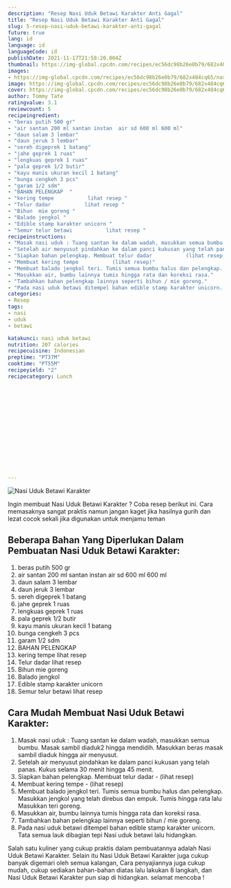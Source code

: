 ```yaml
---
description: "Resep Nasi Uduk Betawi Karakter Anti Gagal"
title: "Resep Nasi Uduk Betawi Karakter Anti Gagal"
slug: 5-resep-nasi-uduk-betawi-karakter-anti-gagal
future: true
lang: id
language: id
languageCode: id
publishDate: 2021-11-17T21:58:20.004Z 
thumbnail: https://img-global.cpcdn.com/recipes/ec56dc98b26e0b79/682x484cq65/nasi-uduk-betawi-karakter-foto-resep-utama.webp
images:
- https://img-global.cpcdn.com/recipes/ec56dc98b26e0b79/682x484cq65/nasi-uduk-betawi-karakter-foto-resep-utama.webp
image: https://img-global.cpcdn.com/recipes/ec56dc98b26e0b79/682x484cq65/nasi-uduk-betawi-karakter-foto-resep-utama.webp
cover: https://img-global.cpcdn.com/recipes/ec56dc98b26e0b79/682x484cq65/nasi-uduk-betawi-karakter-foto-resep-utama.webp
author: Tommy Tate
ratingvalue: 3.1
reviewcount: 5
recipeingredient:
- "beras putih 500 gr"
- "air santan 200 ml santan instan  air sd 600 ml 600 ml"
- "daun salam 3 lembar"
- "daun jeruk 3 lembar"
- "sereh digeprek 1 batang"
- "jahe geprek 1 ruas"
- "lengkuas geprek 1 ruas"
- "pala geprek 1/2 butir"
- "kayu manis ukuran kecil 1 batang"
- "bunga cengkeh 3 pcs"
- "garam 1/2 sdm"
- "BAHAN PELENGKAP  "
- "kering tempe           lihat resep "
- "Telur dadar           lihat resep "
- "Bihun  mie goreng "
- "Balado jengkol "
- "Edible stamp karakter unicorn "
- "Semur telur betawi           lihat resep "
recipeinstructions:
- "Masak nasi uduk : Tuang santan ke dalam wadah, masukkan semua bumbu. Masak sambil diaduk2 hingga mendidih. Masukkan beras masak sambil diaduk hingga air menyusut."
- "Setelah air menyusut pindahkan ke dalam panci kukusan yang telah panas. Kukus selama 30 menit hingga 45 menit."
- "Siapkan bahan pelengkap. Membuat telur dadar           (lihat resep)"
- "Membuat kering tempe           (lihat resep)"
- "Membuat balado jengkol teri. Tumis semua bumbu halus dan pelengkap. Masukkan jengkol yang telah direbus dan empuk. Tumis hingga rata lalu Masukkan teri goreng."
- "Masukkan air, bumbu lainnya tumis hingga rata dan koreksi rasa."
- "Tambahkan bahan pelengkap lainnya seperti bihun / mie goreng."
- "Pada nasi uduk betawi ditempel bahan edible stamp karakter unicorn. Tata semua lauk dibagian tepi Nasi uduk betawi lalu hidangkan."
categories:
- Resep
tags:
- nasi
- uduk
- betawi

katakunci: nasi uduk betawi 
nutrition: 207 calories
recipecuisine: Indonesian
preptime: "PT37M"
cooktime: "PT55M"
recipeyield: "2"
recipecategory: Lunch


     
    
    
    
    
    
    
    
    
    
    
      
    
---
```



![Nasi Uduk Betawi Karakter](https://img-global.cpcdn.com/recipes/ec56dc98b26e0b79/682x484cq65/nasi-uduk-betawi-karakter-foto-resep-utama.webp)

Ingin membuat Nasi Uduk Betawi Karakter ? Coba resep berikut ini. Cara memasaknya sangat praktis namun jangan kaget jika hasilnya gurih dan lezat cocok sekali jika digunakan untuk menjamu teman

<!--inarticleads1-->

## Beberapa Bahan Yang Diperlukan Dalam Pembuatan Nasi Uduk Betawi Karakter:

1. beras putih 500 gr
1. air santan 200 ml santan instan  air sd 600 ml 600 ml
1. daun salam 3 lembar
1. daun jeruk 3 lembar
1. sereh digeprek 1 batang
1. jahe geprek 1 ruas
1. lengkuas geprek 1 ruas
1. pala geprek 1/2 butir
1. kayu manis ukuran kecil 1 batang
1. bunga cengkeh 3 pcs
1. garam 1/2 sdm
1. BAHAN PELENGKAP  
1. kering tempe           lihat resep 
1. Telur dadar           lihat resep 
1. Bihun  mie goreng 
1. Balado jengkol 
1. Edible stamp karakter unicorn 
1. Semur telur betawi           lihat resep 



<!--inarticleads2-->

## Cara Mudah Membuat Nasi Uduk Betawi Karakter:

1. Masak nasi uduk : Tuang santan ke dalam wadah, masukkan semua bumbu. Masak sambil diaduk2 hingga mendidih. Masukkan beras masak sambil diaduk hingga air menyusut.
1. Setelah air menyusut pindahkan ke dalam panci kukusan yang telah panas. Kukus selama 30 menit hingga 45 menit.
1. Siapkan bahan pelengkap. Membuat telur dadar -           (lihat resep)
1. Membuat kering tempe -           (lihat resep)
1. Membuat balado jengkol teri. Tumis semua bumbu halus dan pelengkap. Masukkan jengkol yang telah direbus dan empuk. Tumis hingga rata lalu Masukkan teri goreng.
1. Masukkan air, bumbu lainnya tumis hingga rata dan koreksi rasa.
1. Tambahkan bahan pelengkap lainnya seperti bihun / mie goreng.
1. Pada nasi uduk betawi ditempel bahan edible stamp karakter unicorn. Tata semua lauk dibagian tepi Nasi uduk betawi lalu hidangkan.




Salah satu kuliner yang cukup praktis dalam pembuatannya adalah  Nasi Uduk Betawi Karakter. Selain itu  Nasi Uduk Betawi Karakter  juga cukup banyak digemari oleh semua kalangan, Cara penyajiannya juga cukup mudah, cukup sediakan bahan-bahan diatas lalu lakukan 8 langkah, dan  Nasi Uduk Betawi Karakter  pun siap di hidangkan. selamat mencoba !
